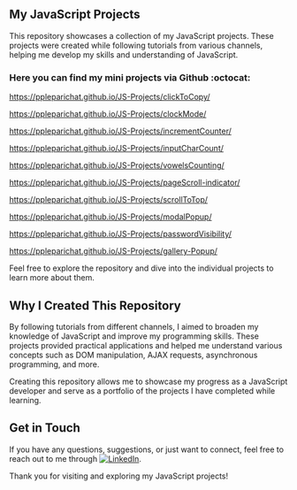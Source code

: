 ## My JavaScript Projects

This repository showcases a collection of my JavaScript projects. These projects were created while following tutorials from various channels, helping me develop my skills and understanding of JavaScript.

### Here you can find my mini projects via Github :octocat:

https://ppleparichat.github.io/JS-Projects/clickToCopy/

https://ppleparichat.github.io/JS-Projects/clockMode/

https://ppleparichat.github.io/JS-Projects/incrementCounter/

https://ppleparichat.github.io/JS-Projects/inputCharCount/

https://ppleparichat.github.io/JS-Projects/vowelsCounting/

https://ppleparichat.github.io/JS-Projects/pageScroll-indicator/

https://ppleparichat.github.io/JS-Projects/scrollToTop/

https://ppleparichat.github.io/JS-Projects/modalPopup/

https://ppleparichat.github.io/JS-Projects/passwordVisibility/

https://ppleparichat.github.io/JS-Projects/gallery-Popup/


Feel free to explore the repository and dive into the individual projects to learn more about them.

## Why I Created This Repository

By following tutorials from different channels, I aimed to broaden my knowledge of JavaScript and improve my programming skills. These projects provided practical applications and helped me understand various concepts such as DOM manipulation, AJAX requests, asynchronous programming, and more.

Creating this repository allows me to showcase my progress as a JavaScript developer and serve as a portfolio of the projects I have completed while learning.

## Get in Touch

If you have any questions, suggestions, or just want to connect, feel free to reach out to me through [![LinkedIn](https://i.stack.imgur.com/gVE0j.png)](https://www.linkedin.com/in/parichat-rodprasert/).

Thank you for visiting and exploring my JavaScript projects!


